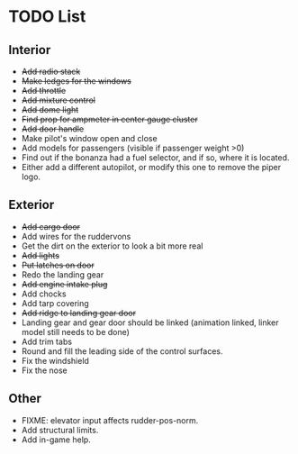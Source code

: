 TODO List
=========

Interior
--------

* <strike>Add radio stack</strike>
* <strike>Make ledges for the windows</strike>
* <strike>Add throttle</strike>
* <strike>Add mixture control</strike>
* <strike>Add dome light</strike>
* <strike>Find prop for ampmeter in center gauge cluster</strike>
* <strike>Add door handle</strike>
* Make pilot's window open and close
* Add models for passengers (visible if passenger weight >0)
* Find out if the bonanza had a fuel selector, and if so, where it is located.
* Either add a different autopilot, or modify this one to remove the piper logo.

Exterior
--------

* <strike>Add cargo door</strike>
* Add wires for the ruddervons
* Get the dirt on the exterior to look a bit more real
* <strike>Add lights</strike>
* <strike>Put latches on door</strike>
* Redo the landing gear
* <strike>Add engine intake plug</strike>
* Add chocks
* Add tarp covering
* <strike>Add ridge to landing gear door</strike>
* Landing gear and gear door should be linked (animation linked, linker model still needs to be done)
* Add trim tabs
* Round and fill the leading side of the control surfaces.
* Fix the windshield
* Fix the nose

Other
-----

* FIXME: elevator input affects rudder-pos-norm.
* Add structural limits.
* Add in-game help.
